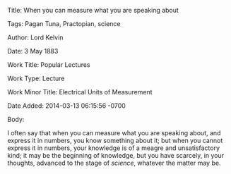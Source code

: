 Title:  When you can measure what you are speaking about

Tags:   Pagan Tuna, Practopian, science

Author: Lord Kelvin

Date:   3 May 1883

Work Title: Popular Lectures

Work Type: Lecture

Work Minor Title: Electrical Units of Measurement

Date Added: 2014-03-13 06:15:56 -0700

Body: 

I often say that when you can measure what you are speaking about, and express it in numbers, you know something about it; but when you cannot express it in numbers, your knowledge is of a meagre and unsatisfactory kind; it may be the beginning of knowledge, but you have scarcely, in your thoughts, advanced to the stage of *science*, whatever the matter may be.

